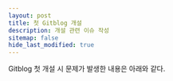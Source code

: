 ```yaml
---
layout: post
title: 첫 Gitblog 개설
description: 개설 관련 이슈 작성
sitemap: false
hide_last_modified: true
---
```


Gitblog 첫 개설 시 문제가 발생한 내용은 아래와 같다.
